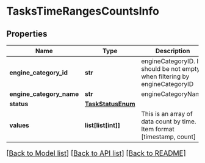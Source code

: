 # TasksTimeRangesCountsInfo

## Properties
Name | Type | Description | Notes
------------ | ------------- | ------------- | -------------
**engine_category_id** | **str** | engineCategoryID. It should be not empty when filtering by engineCategoryID | [optional] 
**engine_category_name** | **str** | engineCategoryName | [optional] 
**status** | [**TaskStatusEnum**](TaskStatusEnum.md) |  | [optional] 
**values** | **list[list[int]]** | This is an array of data count by time. Item format [timestamp, count] | [optional] 

[[Back to Model list]](../README.md#documentation-for-models) [[Back to API list]](../README.md#documentation-for-api-endpoints) [[Back to README]](../README.md)

<style>
     p, ul, ol, li { font-size: 18px !important;}
</style>


